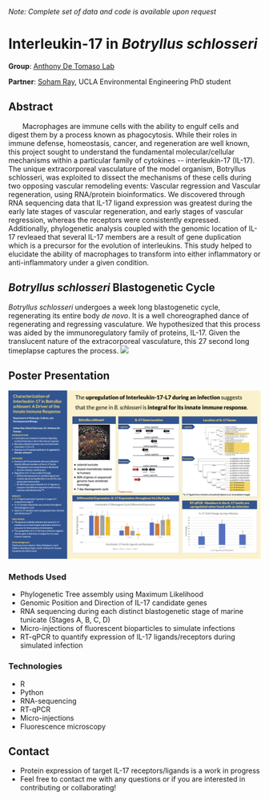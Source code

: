 

*Note: Complete set of data and code is available upon request*

# Interleukin-17 in *Botryllus schlosseri* 
 
  **Group**: [Anthony De Tomaso Lab](https://detomaso-lab.mcdb.ucsb.edu/)
   
  **Partner**: [Soham Ray](https://www.linkedin.com/in/soham-ray-sr/), UCLA Environmental Engineering PhD student



## Abstract

&emsp;&emsp;Macrophages are immune cells with the ability to engulf cells and digest them by a process known as phagocytosis. While their roles in immune defense, homeostasis, cancer, and regeneration are well known, this project sought to understand the fundamental molecular/cellular mechanisms within a particular family of cytokines -- interleukin-17 (IL-17). The unique extracorporeal vasculature of the model organism, Botryllus schlosseri, was exploited to dissect the mechanisms of these cells during two opposing vascular remodeling events: Vascular regression and Vascular regeneration, using RNA/protein bioinformatics. We discovered through RNA sequencing data that IL-17 ligand expression was greatest during the early late stages of vascular regeneration, and early stages of vascular regression, whereas the receptors were consistently expressed. Additionally, phylogenetic analysis coupled with the genomic location of IL-17 revleaed that several IL-17 members are a result of gene duplication which is a precursor for the evolution of interleukins. This study helped to elucidate the ability of macrophages to transform into either inflammatory or anti-inflammatory under a given condition. 

## *Botryllus schlosseri* Blastogenetic Cycle 
*Botryllus schlosseri* undergoes a week long blastogenetic cycle, regenerating its entire body *de novo*. It is a well choreographed dance of regenerating and regressing vasculature. We hypothesized that this process was aided by the immunoregulatory family of proteins, IL-17. Given the translucent nature of the extracorporeal vasculature, this 27 second long timeplapse captures the process. 
![](https://github.com/rafael-solorzano/interleukin-17-B.-schlosseri/blob/main/B_schlosseri_blastogenetic_cycle.gif)


## Poster Presentation 
![Interleukin-17 Thesis Poster](https://github.com/rafael-solorzano/interleukin-17-B.-schlosseri/blob/main/IL-17%20URCA%20Poster.png)


### Methods Used
* Phylogenetic Tree assembly using Maximum Likelihood
* Genomic Position and Direction of IL-17 candidate genes
* RNA sequencing during each distinct blastogenetic stage of marine tunicate (Stages A, B, C, D)
* Micro-injections of fluorescent bioparticles to simulate infections
* RT-qPCR to quantify expression of IL-17 ligands/receptors during simulated infection 

### Technologies
* R 
* Python
* RNA-sequencing
* RT-qPCR
* Micro-injections
* Fluorescence microscopy


## Contact
* Protein expression of target IL-17 receptors/ligands is a work in progress
* Feel free to contact me with any questions or if you are interested in contributing or collaborating!
